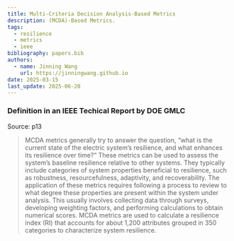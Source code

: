 ```yaml
---
title: Multi-Criteria Decision Analysis-Based Metrics
description: (MCDA)-Based Metrics.
tags:
  - resilience
  - metrics
  - ieee
bibliography: papers.bib
authors:
  - name: Jinning Wang
    url: https://jinningwang.github.io
date: 2025-03-15
last_update: 2025-06-20
---
```


### Definition in an IEEE Techical Report by DOE GMLC

Source: <d-cite key="chiu2020resilience"></d-cite> p13

> MCDA metrics generally try to answer the question, “what is the current state of the electric system’s resilience, and what enhances its resilience over time?”
> These metrics can be used to assess the system’s baseline resilience relative to other systems.
> They typically include categories of system properties beneficial to resilience, such as robustness, resourcefulness, adaptivity, and recoverability.
> The application of these metrics requires following a process to review to what degree these properties are present within the system under analysis.
> This usually involves collecting data through surveys, developing weighting factors, and performing calculations to obtain numerical scores.
> MCDA metrics are used to calculate a resilience index (RI) that accounts for about 1,200 attributes grouped in 350 categories to characterize system resilience.
